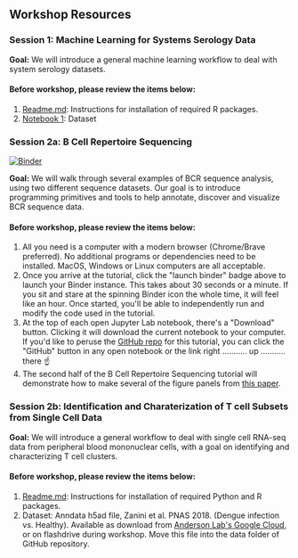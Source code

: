 ## Workshop Resources
### Session 1: Machine Learning for Systems Serology Data
**Goal:** We will introduce a general machine learning workflow to deal with system serology datasets.
#### Before workshop, please review the items below:
1. [Readme.md](SystemSerology_MachineLearning/README.md): Instructions for installation of required R packages.
2. [Notebook 1](https://github.com/cvisb/2020_systems-biology_workshop/blob/master/SystemSerology_MachineLearning/systemsSerology_part1.Rmd): Dataset
### Session 2a: B Cell Repertoire Sequencing
[![Binder](https://mybinder.org/badge_logo.svg)](https://mybinder.org/v2/gh/briney/cvisb_workshop_2020/master?urlpath=lab/tree/tutorial)  

**Goal:** We will walk through several examples of BCR sequence analysis, using two different sequence datasets. Our goal is to introduce programming primitives and tools to help annotate, discover and visualize BCR sequence data.
#### Before workshop, please review the items below:
1. All you need is a computer with a modern browser (Chrome/Brave preferred). No additional programs or dependencies need to be installed. MacOS, Windows or Linux computers are all acceptable.
2. Once you arrive at the tutorial, click the "launch binder" badge above to launch your Binder instance. This takes about 30 seconds or a minute. If you sit and stare at the spinning Binder icon the whole time, it will feel like an hour. Once started, you'll be able to independently run and modify the code used in the tutorial.
3. At the top of each open Jupyter Lab notebook, there's a "Download" button. Clicking it will download the current notebook to your computer. If you'd like to peruse the [GitHub repo](https://github.com/briney/cvisb_workshop_2020) for this tutorial, you can click the "GitHub" button in any open notebook or the link right ........... up ........... there :point_up:
4. The second half of the B Cell Repertoire Sequencing tutorial will demonstrate how to make several of the figure panels from [this paper](https://immunology.sciencemag.org/content/2/14/eaan6809.long).
### Session 2b: Identification and Charaterization of T cell Subsets from Single Cell Data
**Goal:** We will introduce a general workflow to deal with single cell RNA-seq data from peripheral blood mononuclear cells, with a goal on identifying and characterizing T cell clusters.
#### Before workshop, please review the items below:
1. [Readme.md](https://github.com/watronfire/CViSB_Workshop_TCells/blob/b70de631c16d0696938cbb09e8147a4d1be9d4a9/README.md): Instructions for installation of required Python and R packages.
2. Dataset: Anndata h5ad file, Zanini et al. PNAS 2018. (Dengue infection vs. Healthy). Available as download from [Anderson Lab's Google Cloud](https://storage.cloud.google.com/andersen-lab_temp/dengue_all.hdf5), or on flashdrive during workshop. Move this file into the data folder of GitHub repository.
